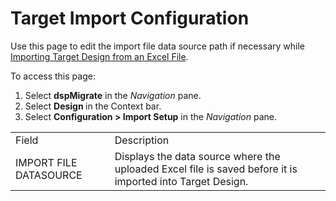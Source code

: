 # Target Import Configuration

<div class="use">

Use this page to edit the import file data source path if necessary
while [Importing Target Design from an Excel
File](../Use_Cases/Import_from_an_Excel_File.htm).

</div>

To access this page:

1.  Select <span style="font-weight: bold;">dspMigrate</span> in the
    <span style="font-style: italic;">Navigation</span> pane.
2.  Select <span style="font-weight: bold;">Design </span>in the Context
    bar.
3.  Select <span style="font-weight: bold;">Configuration \> Import
    Setup</span> in the
    <span style="font-style: italic;">Navigation</span>
pane.

|                        |                                                                                                           |
| ---------------------- | --------------------------------------------------------------------------------------------------------- |
| Field                  | Description                                                                                               |
| IMPORT FILE DATASOURCE | Displays the data source where the uploaded Excel file is saved before it is imported into Target Design. |
